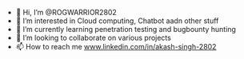 - 👋 Hi, I’m @ROGWARRIOR2802
- 👀 I’m interested in Cloud computing, Chatbot aadn other stuff
- 🌱 I’m currently learning penetration testing and bugbounty hunting
- 💞️ I’m looking to collaborate on various projects
- 📫 How to reach me www.linkedin.com/in/akash-singh-2802

<!---
ROGWARRIOR2802/ROGWARRIOR2802 is a ✨ special ✨ repository because its `README.md` (this file) appears on your GitHub profile.
You can click the Preview link to take a look at your changes.
--->
